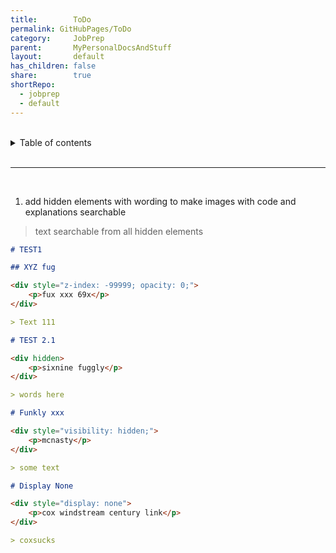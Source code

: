 ```yaml
---
title:        ToDo
permalink: GitHubPages/ToDo
category:     JobPrep
parent:       MyPersonalDocsAndStuff
layout:       default
has_children: false
share:        true
shortRepo:
  - jobprep
  - default              
---
```

    
    
<br/>              
    
<details markdown="block">                    
<summary>                    
Table of contents                    
</summary>                    
{: .text-delta }                    
1. TOC                    
{:toc}                    
</details>                    
    
<br/>                    
    
***                    
    
<br/>    

1. add hidden elements with wording to make images with code and explanations searchable

> text searchable from all hidden elements

```markdown
# TEST1

## XYZ fug

<div style="z-index: -99999; opacity: 0;">
    <p>fux xxx 69x</p>
</div>

> Text 111

# TEST 2.1

<div hidden>
    <p>sixnine fuggly</p>
</div>

> words here

# Funkly xxx

<div style="visibility: hidden;">
    <p>mcnasty</p>
</div>

> some text

# Display None

<div style="display: none">
    <p>cox windstream century link</p>
</div>

> coxsucks

```